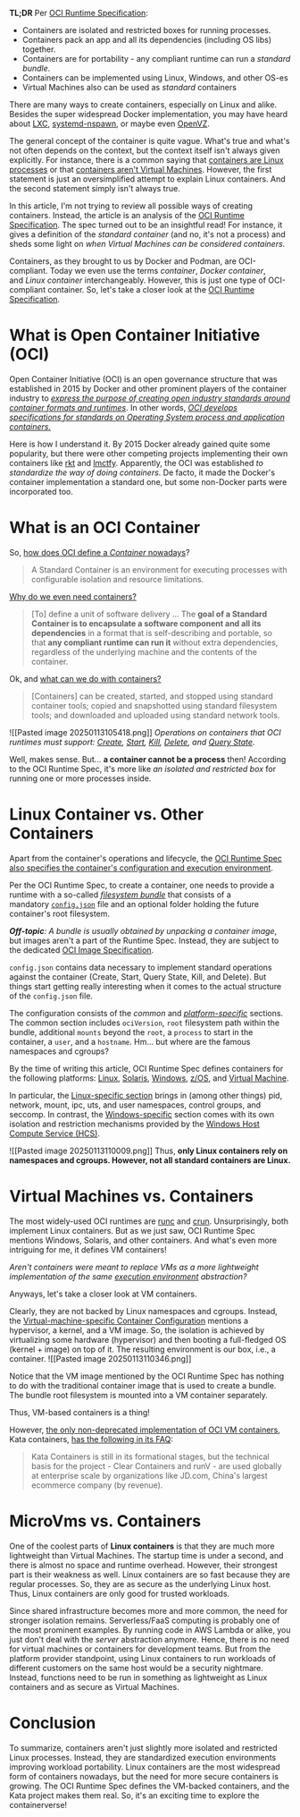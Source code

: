 **TL;DR** Per [OCI Runtime Specification](https://github.com/opencontainers/runtime-spec):
- Containers are isolated and restricted boxes for running processes.
- Containers pack an app and all its dependencies (including OS libs) together.
- Containers are for portability - any compliant runtime can run a _standard bundle_.
- Containers can be implemented using Linux, Windows, and other OS-es
- Virtual Machines also can be used as _standard_ containers

There are many ways to create containers, especially on Linux and alike. Besides the super widespread Docker implementation, you may have heard about [LXC](https://github.com/lxc/lxc), [systemd-nspawn](https://www.linux.org/docs/man1/systemd-nspawn.html), or maybe even [OpenVZ](https://en.wikipedia.org/wiki/OpenVZ).

The general concept of the container is quite vague. What's true and what's not often depends on the context, but the context itself isn't always given explicitly. For instance, there is a common saying that [containers are Linux processes](https://www.redhat.com/en/blog/containers-are-linux) or that [containers aren't Virtual Machines](https://learn.microsoft.com/en-us/virtualization/windowscontainers/about/containers-vs-vm). However, the first statement is just an oversimplified attempt to explain Linux containers. And the second statement simply isn't always true.

In this article, I'm not trying to review all possible ways of creating containers. Instead, the article is an analysis of the [OCI Runtime Specification](https://github.com/opencontainers/runtime-spec). The spec turned out to be an insightful read! For instance, it gives a definition of the _standard container_ (and no, it's not a process) and sheds some light on _when Virtual Machines can be considered containers_.

Containers, as they brought to us by Docker and Podman, are OCI-compliant. Today we even use the terms _container_, _Docker container_, and _Linux container_ interchangeably. However, this is just one type of OCI-compliant container. So, let's take a closer look at the [OCI Runtime Specification](https://github.com/opencontainers/runtime-spec).

# What is Open Container Initiative (OCI)
Open Container Initiative (OCI) is an open governance structure that was established in 2015 by Docker and other prominent players of the container industry to _[express the purpose of creating open industry standards around container formats and runtimes](https://opencontainers.org/)_. In other words, _[OCI develops specifications for standards on Operating System process and application containers.](https://github.com/opencontainers/runtime-spec)_

Here is how I understand it. By 2015 Docker already gained quite some popularity, but there were other competing projects implementing their own containers like [rkt](https://github.com/rkt/rkt) and [lmctfy](https://github.com/google/lmctfy). Apparently, the OCI was established _to standardize the way of doing containers_. De facto, it made the Docker's container implementation a standard one, but some non-Docker parts were incorporated too.

# What is an OCI Container
So, [how does OCI define a _Container_ nowadays](https://github.com/opencontainers/runtime-spec/blob/20a2d9782986ec2a7e0812ebe1515f73736c6a0c/glossary.md#container)?

>A Standard Container is an environment for executing processes with configurable isolation and resource limitations.

[Why do we even need containers?](https://github.com/opencontainers/runtime-spec/blob/20a2d9782986ec2a7e0812ebe1515f73736c6a0c/principles.md#the-5-principles-of-standard-containers)
>[To] define a unit of software delivery ... The **goal of a Standard Container is to encapsulate a software component and all its dependencies** in a format that is self-describing and portable, so that **any compliant runtime can run it** without extra dependencies, regardless of the underlying machine and the contents of the container.

Ok, and [what can we do with containers?](https://github.com/opencontainers/runtime-spec/blob/20a2d9782986ec2a7e0812ebe1515f73736c6a0c/runtime.md)
>[Containers] can be created, started, and stopped using standard container tools; copied and snapshotted using standard filesystem tools; and downloaded and uploaded using standard network tools.

![[Pasted image 20250113105418.png]]
_Operations on containers that OCI runtimes must support: [Create](https://github.com/opencontainers/runtime-spec/blob/20a2d9782986ec2a7e0812ebe1515f73736c6a0c/runtime.md#create), [Start](https://github.com/opencontainers/runtime-spec/blob/20a2d9782986ec2a7e0812ebe1515f73736c6a0c/runtime.md#start), [Kill](https://github.com/opencontainers/runtime-spec/blob/20a2d9782986ec2a7e0812ebe1515f73736c6a0c/runtime.md#kill), [Delete](https://github.com/opencontainers/runtime-spec/blob/20a2d9782986ec2a7e0812ebe1515f73736c6a0c/runtime.md#delete), and [Query State](https://github.com/opencontainers/runtime-spec/blob/20a2d9782986ec2a7e0812ebe1515f73736c6a0c/runtime.md#query-state)._

Well, makes sense. But... **a container cannot be a process** then! According to the OCI Runtime Spec, it's more like _an isolated and restricted box_ for running one or more processes inside.

# Linux Container vs. Other Containers
Apart from the container's operations and lifecycle, the [OCI Runtime Spec also specifies the container's configuration and execution environment](https://github.com/opencontainers/runtime-spec/blob/20a2d9782986ec2a7e0812ebe1515f73736c6a0c/spec.md#abstract).

Per the OCI Runtime Spec, to create a container, one needs to provide a runtime with a so-called [_filesystem bundle_](https://github.com/opencontainers/runtime-spec/blob/20a2d9782986ec2a7e0812ebe1515f73736c6a0c/bundle.md) that consists of a mandatory [`config.json`](https://github.com/opencontainers/runtime-spec/blob/20a2d9782986ec2a7e0812ebe1515f73736c6a0c/config.md) file and an optional folder holding the future container's root filesystem.

_**Off-topic**: A bundle is usually obtained by unpacking a container image_, but images aren't a part of the Runtime Spec. Instead, they are subject to the dedicated [OCI Image Specification](https://github.com/opencontainers/image-spec).

`config.json` contains data necessary to implement standard operations against the container (Create, Start, Query State, Kill, and Delete). But things start getting really interesting when it comes to the actual structure of the `config.json` file.

The configuration consists of the _common_ and [_platform-specific_](https://github.com/opencontainers/runtime-spec/blob/20a2d9782986ec2a7e0812ebe1515f73736c6a0c/config.md#platform-specific-configuration) sections. The common section includes `ociVersion`, `root` filesystem path within the bundle, additional `mounts` beyond the `root`, a `process` to start in the container, a `user`, and a `hostname`. Hm... but where are the famous namespaces and cgroups?

By the time of writing this article, OCI Runtime Spec defines containers for the following platforms: [Linux](https://github.com/opencontainers/runtime-spec/blob/20a2d9782986ec2a7e0812ebe1515f73736c6a0c/config-linux.md), [Solaris](https://github.com/opencontainers/runtime-spec/blob/20a2d9782986ec2a7e0812ebe1515f73736c6a0c/config-solaris.md), [Windows](https://github.com/opencontainers/runtime-spec/blob/20a2d9782986ec2a7e0812ebe1515f73736c6a0c/config-windows.md), [z/OS](https://github.com/opencontainers/runtime-spec/blob/20a2d9782986ec2a7e0812ebe1515f73736c6a0c/config-zos.md), and [Virtual Machine](https://github.com/opencontainers/runtime-spec/blob/20a2d9782986ec2a7e0812ebe1515f73736c6a0c/config-vm.md).

In particular, the [Linux-specific section](https://github.com/opencontainers/runtime-spec/blob/20a2d9782986ec2a7e0812ebe1515f73736c6a0c/config-linux.md) brings in (among other things) pid, network, mount, ipc, uts, and user namespaces, control groups, and seccomp. In contrast, the [Windows-specific](https://github.com/opencontainers/runtime-spec/blob/20a2d9782986ec2a7e0812ebe1515f73736c6a0c/config-windows.md) section comes with its own isolation and restriction mechanisms provided by the [Windows Host Compute Service (HCS)](https://techcommunity.microsoft.com/t5/containers/introducing-the-host-compute-service-hcs/ba-p/382332).

![[Pasted image 20250113110009.png]]
Thus, **only Linux containers rely on namespaces and cgroups. However, not all standard containers are Linux.**

# Virtual Machines vs. Containers
The most widely-used OCI runtimes are [runc](https://github.com/opencontainers/runc) and [crun](https://github.com/containers/crun). Unsurprisingly, both implement Linux containers. But as we just saw, OCI Runtime Spec mentions Windows, Solaris, and other containers. And what's even more intriguing for me, it defines VM containers!

_Aren't containers were meant to replace VMs as a more lightweight implementation of the same [execution environment](https://en.wikipedia.org/wiki/Computing_platform) abstraction?_

Anyways, let's take a closer look at VM containers.

Clearly, they are not backed by Linux namespaces and cgroups. Instead, the [Virtual-machine-specific Container Configuration](https://github.com/opencontainers/runtime-spec/blob/20a2d9782986ec2a7e0812ebe1515f73736c6a0c/config-vm.md) mentions a hypervisor, a kernel, and a VM image. So, the isolation is achieved by virtualizing some hardware (hypervisor) and then booting a full-fledged OS (kernel + image) on top of it. The resulting environment is our box, i.e., a container.
![[Pasted image 20250113110346.png]]

Notice that the VM image mentioned by the OCI Runtime Spec has nothing to do with the traditional container image that is used to create a bundle. The bundle root filesystem is mounted into a VM container separately.

Thus, VM-based containers is a thing!

However, [the only non-deprecated implementation of OCI VM containers](https://github.com/opencontainers/runtime-spec/blob/20a2d9782986ec2a7e0812ebe1515f73736c6a0c/implementations.md#runtime-virtual-machine), Kata containers, [has the following in its FAQ](https://katacontainers.io/learn/):

>Kata Containers is still in its formational stages, but the technical basis for the project - Clear Containers and runV - are used globally at enterprise scale by organizations like JD.com, China's largest ecommerce company (by revenue).

# MicroVms vs. Containers
One of the coolest parts of **Linux containers** is that they are much more lightweight than Virtual Machines. The startup time is under a second, and there is almost no space and runtime overhead. However, their strongest part is their weakness as well. Linux containers are so fast because they are regular processes. So, they are as secure as the underlying Linux host. Thus, Linux containers are only good for trusted workloads.

Since shared infrastructure becomes more and more common, the need for stronger isolation remains. Serverless/FaaS computing is probably one of the most prominent examples. By running code in AWS Lambda or alike, you just don't deal with the _server_ abstraction anymore. Hence, there is no need for virtual machines or containers for development teams. But from the platform provider standpoint, using Linux containers to run workloads of different customers on the same host would be a security nightmare. Instead, functions need to be run in something as lightweight as Linux containers and as secure as Virtual Machines.

# Conclusion
To summarize, containers aren't just slightly more isolated and restricted Linux processes. Instead, they are standardized execution environments improving workload portability. Linux containers are the most widespread form of containers nowadays, but the need for more secure containers is growing. The OCI Runtime Spec defines the VM-backed containers, and the Kata project makes them real. So, it's an exciting time to explore the containerverse!
